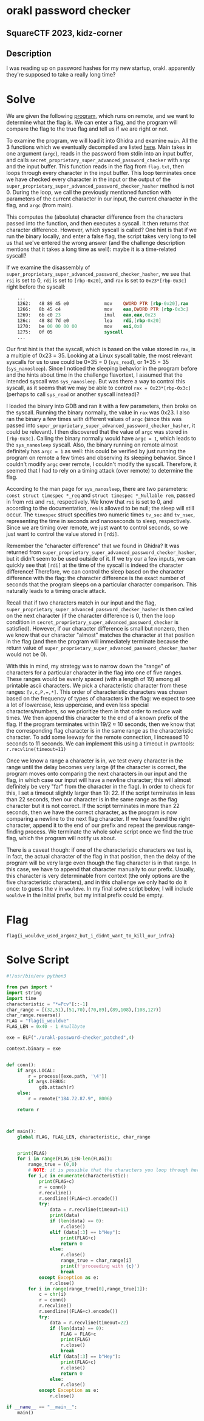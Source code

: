 # orakl password checker
## SquareCTF 2023, kidz-corner
## Description
I was reading up on password hashes for my new startup, orakl. apparently they're supposed to take a really long time?

# Solve

We are given the following [program](./orakl-password-checker), which runs on remote, and we want to determine what the flag is. We can enter a flag, and the program will compare the flag to the true flag and tell us if we are right or not.

To examine the program, we will load it into Ghidra and examine `main`. All the 3 functions which we eventually decompiled are listed [here](./decompilation.md). Main takes in one argument (`argc`), reads in the password from stdin into an input buffer, and calls `secret_proprietary_super_advanced_password_checker` with `argc` and the input buffer. This function reads in the flag from `flag.txt`, then loops through every character in the input buffer. This loop terminates once we have checked every character in the input or the output of the `super_proprietary_super_advanced_password_checker_hasher` method is not 0. During the loop, we call the previously mentioned function with parameters of the current character in our input, the current character in the flag, and `argc` (from main). 

This computes the (absolute) character difference from the characters passed into the function, and then executes a syscall. It then returns that character difference. However, which syscall is called? One hint is that if we run the binary locally, and enter a false flag, the script takes very long to tell us that we've entered the wrong answer (and the challenge description mentions that it takes a long time as well): maybe it is a time-related syscall?

If we examine the disassembly of `super_proprietary_super_advanced_password_checker_hasher`, we see that `rsi` is set to 0, `rdi` is set to `[rbp-0x20]`, and `rax` is set to `0x23*[rbp-0x3c]` right before the syscall:
```asm
    ...
    1262:	48 89 45 e0          	mov    QWORD PTR [rbp-0x20],rax
    1266:	8b 45 c4             	mov    eax,DWORD PTR [rbp-0x3c]
    1269:	6b c0 23             	imul   eax,eax,0x23
    126c:	48 8d 7d e0          	lea    rdi,[rbp-0x20]
    1270:	be 00 00 00 00       	mov    esi,0x0
    1275:	0f 05                	syscall 
    ...
   ```
Our first hint is that the syscall, which is based on the value stored in `rax`, is a multiple of 0x23 = 35. Looking at a Linux syscall table, the most relevant syscalls for us to use could be 0\*35 = 0 (`sys_read`), or 1\*35 = 35 (`sys_nanosleep`). Since I noticed the sleeping behavior in the program before and the hints about time in the challenge flavortext, I assumed that the intended syscall was `sys_nanosleep`. But was there a way to control this syscall, as it seems that we may be able to control `rax = 0x23*[rbp-0x3c]` (perhaps to call `sys_read` or another syscall instead)?

I loaded the binary into GDB and ran it with a few parameters, then broke on the syscall. Running the binary normally, the value in `rax` was 0x23. I also ran the binary a few times with different values of `argc` (since this was passed into `super_proprietary_super_advanced_password_checker_hasher`, it could be relevant). I then discovered that the value of `argc` was stored in `[rbp-0x3c]`. Calling the binary normally would have `argc = 1`, which leads to the `sys_nanosleep` syscall. Also, the binary running on remote almost definitely has `argc = 1` as well: this could be verified by just running the program on remote a few times and observing its sleeping behavior. Since I couldn't modify `argc` over remote, I couldn't modify the syscall. Therefore, it seemed that I had to rely on a timing attack (over remote) to determine the flag. 

According to the man page for `sys_nanosleep`, there are two parameters: `const struct timespec *_req` and `struct timespec *_Nullable rem`, passed in from `rdi` and `rsi`, respectively. We know that `rsi` is set to 0, and according to the documentation, `rem` is allowed to be null; the sleep will still occur. The `timespec` struct specifies two numeric times `tv_sec` and `tv_nsec`, representing the time in seconds and nanoseconds to sleep, respectively. Since we are timing over remote, we just want to control seconds, so we just want to control the value stored in `[rdi]`.

Remember the "character difference" that we found in Ghidra? It was returned from `super_proprietary_super_advanced_password_checker_hasher`, but it didn't seem to be used outside of it. If we try our a few inputs, we can quickly see that `[rdi]` at the time of the syscall is indeed the character difference! Therefore, we can control the sleep based on the character difference with the flag: the character difference is the exact number of seconds that the program sleeps on a particular character comparison. This naturally leads to a timing oracle attack.

Recall that if two characters match in our input and the flag, `super_proprietary_super_advanced_password_checker_hasher` is then called on the next character (if the character difference is 0, then the loop condition in `secret_proprietary_super_advanced_password_checker` is satisfied). However, if our character difference is small but nonzero, then we know that our character "almost" matches the character at that position in the flag (and then the program will immediately terminate because the return value of `super_proprietary_super_advanced_password_checker_hasher` would not be 0). 

With this in mind, my strategy was to narrow down the "range" of characters for a particular character in the flag into one of five ranges. These ranges would be evenly spaced (with a length of 19) among all printable ascii characters. We pick a characteristic character from these ranges: `[v,c,P,=,*]`. This order of characteristic characters was chosen based on the frequency of types of characters in the flag: we expect to see a lot of lowercase, less uppercase, and even less special characters/numbers, so we prioritize them in that order to reduce wait times. We then append this character to the end of a known prefix of the flag. If the program terminates within 19/2 ≈ 10 seconds, then we know that the corresponding flag character is in the same range as the characteristic character. To add some leeway for the remote connection, I increased 10 seconds to 11 seconds. We can implement this using a timeout in pwntools: `r.recvline(timeout=11)`

Once we know a range a character is in, we test every character in the range until the delay becomes very large (if the character is correct, the program moves onto comparing the next characters in our input and the flag, in which case our input will have a newline character; this will almost definitely be very "far" from the character in the flag). In order to check for this, I set a timeout slightly larger than 19: 22. If the script terminates in less than 22 seconds, then our character is in the same range as the flag character but it is not correct. If the script terminates in more than 22 seconds, then we have the correct character, as the program is now comparing a newline to the next flag character. If we have found the right character, append it to the end of our prefix and repeat the previous range-finding process. We terminate the whole solve script once we find the true flag, which the program will notify us about.

There is a caveat though: if one of the characteristic characters we test is, in fact, the actual character of the flag in that position, then the delay of the program will be very large even though the flag character is in that range. In this case, we have to append that character manually to our prefix. Usually, this character is very determinable from context (the only options are the five characteristic characters), and in this challenge we only had to do it once: to guess the v in `wouldve`. In my final solve script below, I will include `wouldve` in the initial prefix, but my initial prefix could be empty. 

# Flag
`flag{i_wouldve_used_argon2_but_i_didnt_want_to_kill_our_infra}`

# Solve Script
```python
#!/usr/bin/env python3

from pwn import *
import string
import time
characteristic = "*=Pcv"[::-1]
char_range = [(32,51),(51,70),(70,89),(89,108),(108,127)]
char_range.reverse()
FLAG = "flag{i_wouldve"
FLAG_LEN = 0x40 - 1 #nullbyte

exe = ELF("./orakl-password-checker_patched",4)

context.binary = exe


def conn():
    if args.LOCAL:
        r = process([exe.path, '\4'])
        if args.DEBUG:
            gdb.attach(r)
    else:
        r = remote("184.72.87.9", 8006)

    return r



def main():
    global FLAG, FLAG_LEN, characteristic, char_range


    print(FLAG)
    for i in range(FLAG_LEN-len(FLAG)):
        range_true = (0,0)
        # NOTE: it is possible that the characters you loop through here are actually part of the flag, in which case all of the characteristics will timeout -- you will need to pick that character manually in this case. This happened once with a v, but the v made complete sense in context.
        for i,c in enumerate(characteristic):
            print(FLAG+c)
            r = conn()
            r.recvline()
            r.sendline((FLAG+c).encode())
            try:
                data = r.recvline(timeout=11)
                print(data)
                if (len(data) == 0):
                    r.close()
                elif (data[:3] == b"Hey"):
                    print(FLAG+c)
                    return 0
                else:
                    r.close()
                    range_true = char_range[i]
                    print(f'proceeding with {c}')
                    break
            except Exception as e:
                r.close()
        for i in range(range_true[0],range_true[1]):
            c = chr(i)
            r = conn()
            r.recvline()
            r.sendline((FLAG+c).encode())
            try:
                data = r.recvline(timeout=22)
                if (len(data) == 0):
                    FLAG = FLAG+c
                    print(FLAG)
                    r.close()
                    break
                elif (data[:3] == b"Hey"):
                    print(FLAG+c)
                    r.close()
                    return 0
                else:
                    r.close()
            except Exception as e:
                r.close()

if __name__ == "__main__":
    main()
```
 



